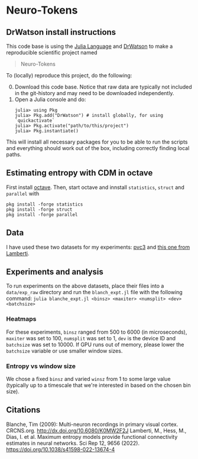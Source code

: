 # Neuro-Tokens

## DrWatson install instructions
This code base is using the [Julia Language](https://julialang.org/) and
[DrWatson](https://juliadynamics.github.io/DrWatson.jl/stable/)
to make a reproducible scientific project named
> Neuro-Tokens

To (locally) reproduce this project, do the following:

0. Download this code base. Notice that raw data are typically not included in the
   git-history and may need to be downloaded independently.
1. Open a Julia console and do:
   ```
   julia> using Pkg
   julia> Pkg.add("DrWatson") # install globally, for using `quickactivate`
   julia> Pkg.activate("path/to/this/project")
   julia> Pkg.instantiate()
   ```

This will install all necessary packages for you to be able to run the scripts and
everything should work out of the box, including correctly finding local paths.

## Estimating entropy with CDM in octave
First install [octave](https://octave.org/download).
Then, start octave and innstall `statistics`, `struct` and `parallel` with
```
pkg install -forge statistics
pkg install -forge struct
pkg install -forge parallel
```

## Data
I have used these two datasets for my experiments: [pvc3](https://crcns.org/data-sets/vc/pvc-3/about)
and [this one from Lamberti](https://datadryad.org/stash/dataset/doi:10.5061/dryad.p5hqbzkqj).

## Experiments and analysis
To run experiments on the above datasets, place their files into a `data/exp_raw` directory and
run the `blanch_expt.jl` file with the following command:
```julia blanche_expt.jl <binsz> <maxiter> <numsplit> <dev> <batchsize>```

### Heatmaps
For these experiments, `binsz` ranged from 500 to 6000 (in microseconds), `maxiter` was set to 100,
`numsplit` was set to 1, `dev` is the device ID and `batchsize` was set to 10000.
If GPU runs out of memory, please lower the `batchsize` variable or use smaller window sizes.

### Entropy vs window size
We chose a fixed `binsz` and varied `winsz` from 1 to some large value (typically up to
a timescale that we're interested in based on the chosen bin size).

## Citations
Blanche, Tim (2009): Multi-neuron recordings in primary visual cortex. CRCNS.org.
http://dx.doi.org/10.6080/K0MW2F2J
Lamberti, M., Hess, M., Dias, I. et al. Maximum entropy models provide functional connectivity estimates in neural networks. Sci Rep 12, 9656 (2022). https://doi.org/10.1038/s41598-022-13674-4

